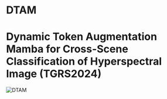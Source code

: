 # DTAM
# Dynamic Token Augmentation Mamba for Cross-Scene Classification of Hyperspectral Image (TGRS2024)
![DTAM](image/DTAM.jpg)

